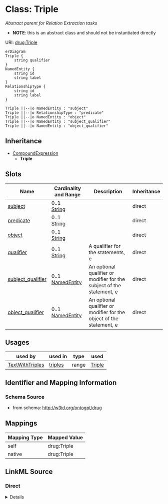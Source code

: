 # Class: Triple
_Abstract parent for Relation Extraction tasks_



* __NOTE__: this is an abstract class and should not be instantiated directly


URI: [drug:Triple](http://w3id.org/ontogpt/drug/Triple)


```mermaid
erDiagram
Triple {
    string qualifier  
}
NamedEntity {
    string id  
    string label  
}
RelationshipType {
    string id  
    string label  
}

Triple ||--|o NamedEntity : "subject"
Triple ||--|o RelationshipType : "predicate"
Triple ||--|o NamedEntity : "object"
Triple ||--|o NamedEntity : "subject_qualifier"
Triple ||--|o NamedEntity : "object_qualifier"

```




## Inheritance
* [CompoundExpression](CompoundExpression.md)
    * **Triple**



## Slots

| Name | Cardinality and Range | Description | Inheritance |
| ---  | --- | --- | --- |
| [subject](subject.md) | 0..1 <br/> [String](String.md) |  | direct |
| [predicate](predicate.md) | 0..1 <br/> [String](String.md) |  | direct |
| [object](object.md) | 0..1 <br/> [String](String.md) |  | direct |
| [qualifier](qualifier.md) | 0..1 <br/> [String](String.md) | A qualifier for the statements, e | direct |
| [subject_qualifier](subject_qualifier.md) | 0..1 <br/> [NamedEntity](NamedEntity.md) | An optional qualifier or modifier for the subject of the statement, e | direct |
| [object_qualifier](object_qualifier.md) | 0..1 <br/> [NamedEntity](NamedEntity.md) | An optional qualifier or modifier for the object of the statement, e | direct |





## Usages

| used by | used in | type | used |
| ---  | --- | --- | --- |
| [TextWithTriples](TextWithTriples.md) | [triples](triples.md) | range | [Triple](Triple.md) |






## Identifier and Mapping Information







### Schema Source


* from schema: http://w3id.org/ontogpt/drug





## Mappings

| Mapping Type | Mapped Value |
| ---  | ---  |
| self | drug:Triple |
| native | drug:Triple |





## LinkML Source

<!-- TODO: investigate https://stackoverflow.com/questions/37606292/how-to-create-tabbed-code-blocks-in-mkdocs-or-sphinx -->

### Direct

<details>
```yaml
name: Triple
description: Abstract parent for Relation Extraction tasks
from_schema: http://w3id.org/ontogpt/drug
rank: 1000
is_a: CompoundExpression
abstract: true
attributes:
  subject:
    name: subject
    from_schema: http://w3id.org/ontogpt/drug
    range: NamedEntity
  predicate:
    name: predicate
    from_schema: http://w3id.org/ontogpt/drug
    range: RelationshipType
  object:
    name: object
    from_schema: http://w3id.org/ontogpt/drug
    range: NamedEntity
  qualifier:
    name: qualifier
    description: A qualifier for the statements, e.g. "NOT" for negation
    from_schema: http://w3id.org/ontogpt/drug
    rank: 1000
    range: string
  subject_qualifier:
    name: subject_qualifier
    description: An optional qualifier or modifier for the subject of the statement,
      e.g. "high dose" or "intravenously administered"
    from_schema: http://w3id.org/ontogpt/drug
    rank: 1000
    range: NamedEntity
  object_qualifier:
    name: object_qualifier
    description: An optional qualifier or modifier for the object of the statement,
      e.g. "severe" or "with additional complications"
    from_schema: http://w3id.org/ontogpt/drug
    rank: 1000
    range: NamedEntity

```
</details>

### Induced

<details>
```yaml
name: Triple
description: Abstract parent for Relation Extraction tasks
from_schema: http://w3id.org/ontogpt/drug
rank: 1000
is_a: CompoundExpression
abstract: true
attributes:
  subject:
    name: subject
    from_schema: http://w3id.org/ontogpt/drug
    alias: subject
    owner: Triple
    domain_of:
    - MechanismLink
    - Triple
    range: NamedEntity
  predicate:
    name: predicate
    from_schema: http://w3id.org/ontogpt/drug
    alias: predicate
    owner: Triple
    domain_of:
    - MechanismLink
    - Triple
    range: RelationshipType
  object:
    name: object
    from_schema: http://w3id.org/ontogpt/drug
    alias: object
    owner: Triple
    domain_of:
    - MechanismLink
    - Triple
    range: NamedEntity
  qualifier:
    name: qualifier
    description: A qualifier for the statements, e.g. "NOT" for negation
    from_schema: http://w3id.org/ontogpt/drug
    rank: 1000
    alias: qualifier
    owner: Triple
    domain_of:
    - Triple
    range: string
  subject_qualifier:
    name: subject_qualifier
    description: An optional qualifier or modifier for the subject of the statement,
      e.g. "high dose" or "intravenously administered"
    from_schema: http://w3id.org/ontogpt/drug
    rank: 1000
    alias: subject_qualifier
    owner: Triple
    domain_of:
    - Triple
    range: NamedEntity
  object_qualifier:
    name: object_qualifier
    description: An optional qualifier or modifier for the object of the statement,
      e.g. "severe" or "with additional complications"
    from_schema: http://w3id.org/ontogpt/drug
    rank: 1000
    alias: object_qualifier
    owner: Triple
    domain_of:
    - Triple
    range: NamedEntity

```
</details>